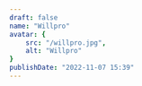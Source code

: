 ```yaml
---
draft: false
name: "Willpro"
avatar: {
    src: "/willpro.jpg",
    alt: "Willpro"
}
publishDate: "2022-11-07 15:39"
---
```

